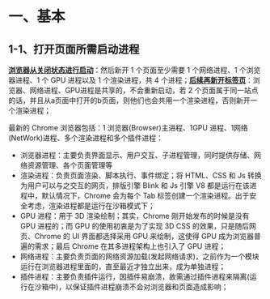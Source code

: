 # 一、基本

## 1-1、打开页面所需启动进程

**<u>浏览器从关闭状态进行启动</u>**：然后新开 1 个页面至少需要 1 个网络进程、1 个浏览器进程、1 个 GPU 进程以及 1 个渲染进程，共 4 个进程；**<u>后续再新开标签页</u>**：浏览器、网络进程、GPU进程是共享的，不会重新启动，若 2 个页面属于同一站点的话，并且从a页面中打开的b页面，则他们也会共用一个渲染进程，否则新开一个渲染进程；

最新的 Chrome 浏览器包括：1 浏览器(Browser)主进程、1GPU 进程、1网络(NetWork)进程、多个渲染进程和多个插件进程：

- 浏览器进程：主要负责界面显示、用户交互、子进程管理，同时提供存储、网络资源管理、各个页面管理等
- 渲染进程：负责页面渲染、脚本执行、事件绑定；将 HTML、CSS 和 Js 转换为用户可以与之交互的网页，排版引擎 Blink 和 Js 引擎 V8 都是运行在该进程中，默认情况下，Chrome 会为每个 Tab 标签创建一个渲染进程。出于安全考虑，渲染进程都是运行在沙箱模式下；
- GPU 进程：用于 3D 渲染绘制；其实，Chrome 刚开始发布的时候是没有 GPU 进程的；而 GPU 的使用初衷是为了实现 3D CSS 的效果，只是随后网页、Chrome 的 UI 界面都选择采用 GPU 来绘制，这使得 GPU 成为浏览器普遍的需求；最后 Chrome 在其多进程架构上也引入了 GPU 进程；
- 网络进程：主要负责页面的网络资源加载(发起网络请求)，之前作为一个模块运行在浏览器进程里面的，直至最近才独立出来，成为单独进程；
- 插件进程：主要负责插件运行，因插件易崩溃，故需通过插件进程来隔离(运行在沙箱中)，以保证插件进程崩溃不会对浏览器和页面造成影响；



